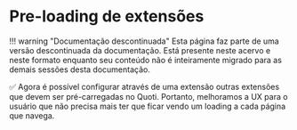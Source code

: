 # Pre-loading de extensões

!!! warning "Documentação descontinuada"
    Esta página faz parte de uma versão descontinuada da documentação. Está presente neste acervo e neste formato enquanto seu conteúdo não é inteiramente migrado para as demais sessões desta documentação.






✅ Agora é possível configurar através de uma extensão outras extensões que devem ser pré-carregadas no Quoti. Portanto, melhoramos a UX para o usuário que não precisa mais ter que ficar vendo um loading a cada página que navega.

